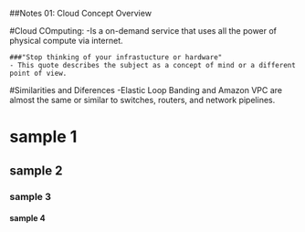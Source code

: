 ##Notes 01: Cloud Concept Overview

#Cloud COmputing:
-Is a on-demand service that uses all the power of physical compute via internet. 

    ###"Stop thinking of your infrastucture or hardware"
    - This quote describes the subject as a concept of mind or a different point of view.

#Similarities and Diferences 
-Elastic Loop Banding and Amazon VPC are almost the same or similar to switches, routers, and network pipelines. 

# sample 1
## sample 2
### sample 3
#### sample 4
